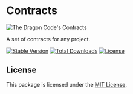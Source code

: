 # Contracts

<img src="https://preview.dragon-code.pro/TheDragonCode/contracts.svg?brand=php&mode=dark" alt="The Dragon Code's Contracts"/>

A set of contracts for any project.

[![Stable Version][badge_stable]][link_packagist]
[![Total Downloads][badge_downloads]][link_packagist]
[![License][badge_license]][link_license]

## License

This package is licensed under the [MIT License](LICENSE).


[badge_downloads]:      https://img.shields.io/packagist/dt/dragon-code/contracts.svg?style=flat-square

[badge_license]:        https://img.shields.io/packagist/l/dragon-code/contracts.svg?style=flat-square

[badge_stable]:         https://img.shields.io/github/v/release/TheDragonCode/contracts?label=stable&style=flat-square

[link_license]:         LICENSE

[link_packagist]:       https://packagist.org/packages/dragon-code/contracts
